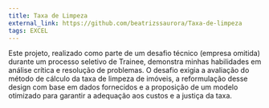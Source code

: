 ```yaml
---
title: Taxa de Limpeza
external_link: https://github.com/beatrizssaurora/Taxa-de-limpeza
tags: EXCEL
---
```


Este projeto, realizado como parte de um desafio técnico (empresa omitida) durante um processo seletivo de Trainee, demonstra minhas habilidades em análise crítica e resolução de problemas. O desafio exigia a avaliação do método de cálculo da taxa de limpeza de imóveis, a reformulação desse design com base em dados fornecidos e a proposição de um modelo otimizado para garantir a adequação aos custos e a justiça da taxa.

<!--more-->
